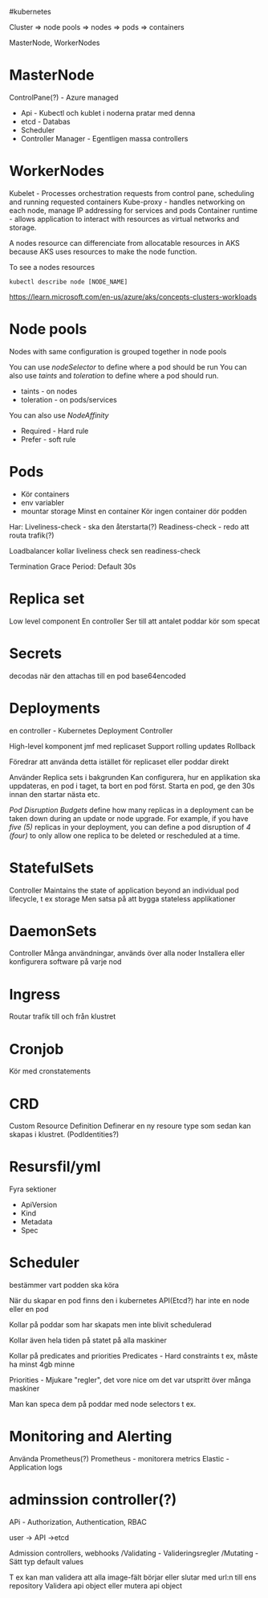 #kubernetes 

Cluster => node pools => nodes => pods => containers

MasterNode,
WorkerNodes

# MasterNode
ControlPane(?) - Azure managed

* Api - Kubectl och kublet i noderna pratar med denna
* etcd - Databas
* Scheduler
* Controller Manager - Egentligen massa controllers

# WorkerNodes
Kubelet - Processes orchestration requests from control pane, scheduling and running requested containers
Kube-proxy - handles networking on each node, manage IP addressing for services and pods
Container runtime - allows application to interact with resources as virtual networks and storage.

A nodes resource can differenciate from allocatable resources in AKS because AKS uses resources to make the node function.

To see a nodes resources
```
kubectl describe node [NODE_NAME]
```
https://learn.microsoft.com/en-us/azure/aks/concepts-clusters-workloads

# Node pools
Nodes with same configuration is grouped together in node pools

You can use *nodeSelector* to define where a pod should be run
You can also use *taints* and *toleration* to define where a pod should run.

* taints - on nodes
* toleration - on pods/services

You can also use *NodeAffinity*
* Required - Hard rule
* Prefer - soft rule

# Pods
* Kör containers
* env variabler
* mountar storage
Minst en container
Kör ingen container dör podden

Har:
Liveliness-check - ska den återstarta(?)
Readiness-check - redo att routa trafik(?)

Loadbalancer kollar 
liveliness check
sen
readiness-check

Termination Grace Period: Default 30s

# Replica set
Low level component
En controller
Ser till att antalet poddar kör som specat

# Secrets
decodas när den attachas till en pod
base64encoded

# Deployments
en controller - Kubernetes Deployment Controller

High-level komponent jmf med replicaset
Support
rolling updates
Rollback

Föredrar att använda detta istället för replicaset eller poddar direkt

Använder Replica sets i bakgrunden
Kan configurera, hur en applikation ska uppdateras, en pod i taget, ta bort en pod först.
Starta en pod, ge den 30s innan den startar nästa etc.

_Pod Disruption Budgets_ define how many replicas in a deployment can be taken down during an update or node upgrade. For example, if you have _five (5)_ replicas in your deployment, you can define a pod disruption of _4 (four)_ to only allow one replica to be deleted or rescheduled at a time.

# StatefulSets
Controller
Maintains the state of application beyond an individual pod lifecycle, t ex storage
Men satsa på att bygga stateless applikationer

# DaemonSets
Controller
Många användningar, används över alla noder
Installera eller konfigurera software på varje nod

# Ingress
Routar trafik till och från klustret

# Cronjob
Kör med cronstatements

# CRD
Custom Resource Definition
Definerar en ny resoure type som sedan kan skapas i klustret. (PodIdentities?)

# Resursfil/yml
Fyra sektioner
* ApiVersion
* Kind
* Metadata
* Spec

# Scheduler
bestämmer vart podden ska köra

När du skapar en pod finns den i kubernetes API(Etcd?) har inte en node eller en pod

Kollar på  poddar som har skapats men inte blivit schedulerad

Kollar även hela tiden på statet på alla maskiner

Kollar på predicates and priorities
Predicates - Hard constraints t ex, måste ha minst 4gb minne

Priorities - Mjukare "regler", det vore nice om det var utspritt över många maskiner

Man kan speca dem på poddar med node selectors t ex.

# Monitoring and Alerting
Använda Prometheus(?)
Prometheus - monitorera metrics
Elastic - Application logs

# adminssion controller(?)
APi - Authorization, Authentication, RBAC

user -> API ->etcd

Admission controllers, webhooks
/Validating - Valideringsregler
/Mutating - Sätt typ default values

T ex kan man validera att alla image-fält börjar eller slutar med url:n till ens repository
Validera api object eller mutera api object

